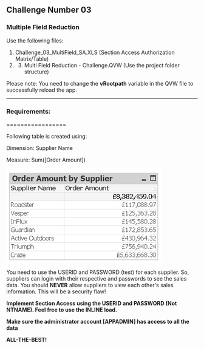 
## Challenge Number 03
### Multiple Field Reduction

Use the following files:
1. Challenge_03_MultiField_SA.XLS (Section Access Authorization Matrix/Table)
2. 03. Multi Field Reduction - Challenge.QVW (Use the project folder structure)

Please note: You need to change the **vRootpath** variable in the QVW file to successfully reload the app.

_________________

### Requirements:
=================

Following table is created using:

Dimension: Supplier Name

Measure: Sum([Order Amount])

![alt text](https://github.com/iamdv/QlikView-Security-Masterclass/blob/master/Assets/OrderAmount%20by%20Supplier.png "Order Amount by Supplier")

You need to use the USERID and PASSWORD (test) for each supplier. So, suppliers can login with their respective and passwords to see the sales data. You should **NEVER** allow suppliers to view each other's sales information. This will be a security flaw!

**Implement Section Access using the USERID and PASSWORD (Not NTNAME). Feel free to use the INLINE load.**

**Make sure the administrator account [APPADMIN] has access to all the data**


**ALL-THE-BEST!**

